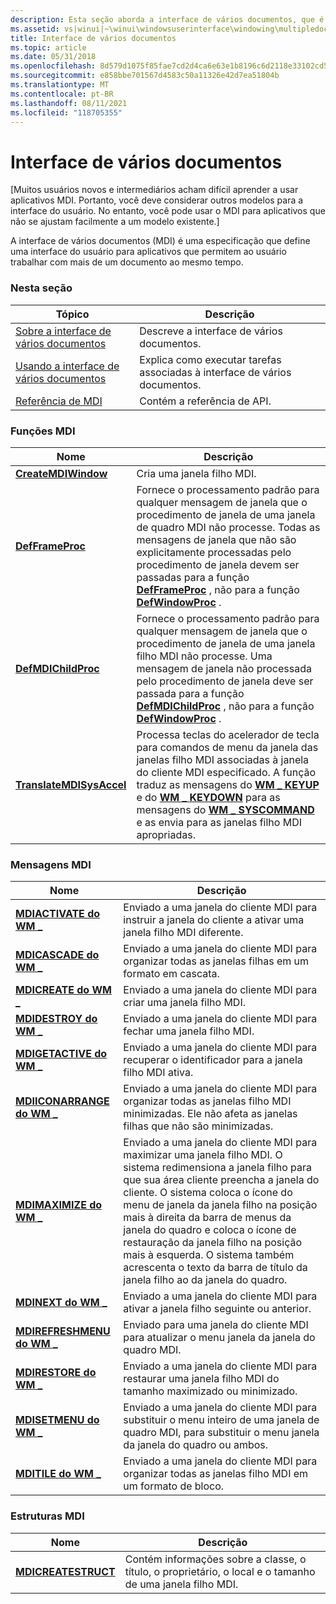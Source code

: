 ```yaml
---
description: Esta seção aborda a interface de vários documentos, que é uma especificação que define uma interface do usuário para aplicativos que permitem ao usuário trabalhar com mais de um documento ao mesmo tempo.
ms.assetid: vs|winui|~\winui\windowsuserinterface\windowing\multipledocumentinterface.htm
title: Interface de vários documentos
ms.topic: article
ms.date: 05/31/2018
ms.openlocfilehash: 8d579d1075f85fae7cd2d4ca6e63e1b8196c6d2118e33102cd511a1e468a18ad
ms.sourcegitcommit: e858bbe701567d4583c50a11326e42d7ea51804b
ms.translationtype: MT
ms.contentlocale: pt-BR
ms.lasthandoff: 08/11/2021
ms.locfileid: "118705355"
---
```

# <a name="multiple-document-interface"></a>Interface de vários documentos

\[Muitos usuários novos e intermediários acham difícil aprender a usar aplicativos MDI. Portanto, você deve considerar outros modelos para a interface do usuário. No entanto, você pode usar o MDI para aplicativos que não se ajustam facilmente a um modelo existente.\]

A interface de vários documentos (MDI) é uma especificação que define uma interface do usuário para aplicativos que permitem ao usuário trabalhar com mais de um documento ao mesmo tempo.

### <a name="in-this-section"></a>Nesta seção



| Tópico                                                                              | Descrição                                                                               |
|------------------------------------------------------------------------------------|-------------------------------------------------------------------------------------------|
| [Sobre a interface de vários documentos](about-the-multiple-document-interface.md) | Descreve a interface de vários documentos.<br/>                                     |
| [Usando a interface de vários documentos](using-the-multiple-document-interface.md) | Explica como executar tarefas associadas à interface de vários documentos.<br/> |
| [Referência de MDI](multiple-document-interface-reference.md)                         | Contém a referência de API.<br/>                                                    |



 

### <a name="mdi-functions"></a>Funções MDI



| Nome                                                 | Descrição                                                                                                                                                                                                                                                                                                                                                                |
|------------------------------------------------------|----------------------------------------------------------------------------------------------------------------------------------------------------------------------------------------------------------------------------------------------------------------------------------------------------------------------------------------------------------------------------|
| [**CreateMDIWindow**](/windows/win32/api/winuser/nf-winuser-createmdiwindowa)           | Cria uma janela filho MDI. <br/>                                                                                                                                                                                                                                                                                                                                    |
| [**DefFrameProc**](/windows/win32/api/winuser/nf-winuser-defframeproca)                 | Fornece o processamento padrão para qualquer mensagem de janela que o procedimento de janela de uma janela de quadro MDI não processe. Todas as mensagens de janela que não são explicitamente processadas pelo procedimento de janela devem ser passadas para a função [**DefFrameProc**](/windows/win32/api/winuser/nf-winuser-defframeproca) , não para a função [**DefWindowProc**](/windows/desktop/api/winuser/nf-winuser-defwindowproca) . <br/>                              |
| [**DefMDIChildProc**](/windows/win32/api/winuser/nf-winuser-defmdichildproca)           | Fornece o processamento padrão para qualquer mensagem de janela que o procedimento de janela de uma janela filho MDI não processe. Uma mensagem de janela não processada pelo procedimento de janela deve ser passada para a função [**DefMDIChildProc**](/windows/win32/api/winuser/nf-winuser-defmdichildproca) , não para a função [**DefWindowProc**](/windows/desktop/api/winuser/nf-winuser-defwindowproca) . <br/>                                             |
| [**TranslateMDISysAccel**](/windows/win32/api/winuser/nf-winuser-translatemdisysaccel) | Processa teclas do acelerador de tecla para comandos de menu da janela das janelas filho MDI associadas à janela do cliente MDI especificado. A função traduz as mensagens do [**WM \_ KEYUP**](/windows/desktop/inputdev/wm-keyup) e do [**WM \_ KEYDOWN**](/windows/desktop/inputdev/wm-keydown) para as mensagens do [**WM \_ SYSCOMMAND**](/windows/desktop/menurc/wm-syscommand) e as envia para as janelas filho MDI apropriadas. <br/> |



 

### <a name="mdi-messages"></a>Mensagens MDI



| Nome                                            | Descrição                                                                                                                                                                                                                                                                                                                                                                                                                                   |
|-------------------------------------------------|-----------------------------------------------------------------------------------------------------------------------------------------------------------------------------------------------------------------------------------------------------------------------------------------------------------------------------------------------------------------------------------------------------------------------------------------------|
| [**MDIACTIVATE do WM \_**](wm-mdiactivate.md)       | Enviado a uma janela do cliente MDI para instruir a janela do cliente a ativar uma janela filho MDI diferente. <br/>                                                                                                                                                                                                                                                                                                                               |
| [**MDICASCADE do WM \_**](wm-mdicascade.md)         | Enviado a uma janela do cliente MDI para organizar todas as janelas filhas em um formato em cascata. <br/>                                                                                                                                                                                                                                                                                                                                                 |
| [**MDICREATE do WM \_**](wm-mdicreate.md)           | Enviado a uma janela do cliente MDI para criar uma janela filho MDI. <br/>                                                                                                                                                                                                                                                                                                                                                                        |
| [**MDIDESTROY do WM \_**](wm-mdidestroy.md)         | Enviado a uma janela do cliente MDI para fechar uma janela filho MDI. <br/>                                                                                                                                                                                                                                                                                                                                                                         |
| [**MDIGETACTIVE do WM \_**](wm-mdigetactive.md)     | Enviado a uma janela do cliente MDI para recuperar o identificador para a janela filho MDI ativa. <br/>                                                                                                                                                                                                                                                                                                                                                |
| [**MDIICONARRANGE do WM \_**](wm-mdiiconarrange.md) | Enviado a uma janela do cliente MDI para organizar todas as janelas filho MDI minimizadas. Ele não afeta as janelas filhas que não são minimizadas. <br/>                                                                                                                                                                                                                                                                                                  |
| [**MDIMAXIMIZE do WM \_**](wm-mdimaximize.md)       | Enviado a uma janela do cliente MDI para maximizar uma janela filho MDI. O sistema redimensiona a janela filho para que sua área cliente preencha a janela do cliente. O sistema coloca o ícone do menu de janela da janela filho na posição mais à direita da barra de menus da janela do quadro e coloca o ícone de restauração da janela filho na posição mais à esquerda. O sistema também acrescenta o texto da barra de título da janela filho ao da janela do quadro. <br/> |
| [**MDINEXT do WM \_**](wm-mdinext.md)               | Enviado a uma janela do cliente MDI para ativar a janela filho seguinte ou anterior. <br/>                                                                                                                                                                                                                                                                                                                                                        |
| [**MDIREFRESHMENU do WM \_**](wm-mdirefreshmenu.md) | Enviado para uma janela do cliente MDI para atualizar o menu janela da janela do quadro MDI. <br/>                                                                                                                                                                                                                                                                                                                                                   |
| [**MDIRESTORE do WM \_**](wm-mdirestore.md)         | Enviado a uma janela do cliente MDI para restaurar uma janela filho MDI do tamanho maximizado ou minimizado. <br/>                                                                                                                                                                                                                                                                                                                                      |
| [**MDISETMENU do WM \_**](wm-mdisetmenu.md)         | Enviado a uma janela do cliente MDI para substituir o menu inteiro de uma janela de quadro MDI, para substituir o menu janela da janela do quadro ou ambos. <br/>                                                                                                                                                                                                                                                                                           |
| [**MDITILE do WM \_**](wm-mditile.md)               | Enviado a uma janela do cliente MDI para organizar todas as janelas filho MDI em um formato de bloco. <br/>                                                                                                                                                                                                                                                                                                                                             |



 

### <a name="mdi-structures"></a>Estruturas MDI



| Nome                                       | Descrição                                                                                               |
|--------------------------------------------|-----------------------------------------------------------------------------------------------------------|
| [**MDICREATESTRUCT**](/windows/win32/api/winuser/ns-winuser-mdicreatestructa) | Contém informações sobre a classe, o título, o proprietário, o local e o tamanho de uma janela filho MDI. <br/> |



 

 

